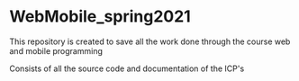 # WebMobile_spring2021
This repository is created to save all the work done through the course web and mobile programming


Consists of all the source code and documentation of the ICP's
